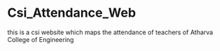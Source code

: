 # Csi_Attendance_Web

this is a csi website which maps the attendance of teachers of Atharva College of Engineering
